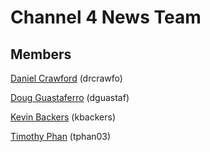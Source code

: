 # Channel 4 News Team
## Members
[Daniel Crawford](http://github.com/drcrawfo) (drcrawfo)

[Doug Guastaferro](http://github.com/dguastaf) (dguastaf)

[Kevin Backers](http://github.com/ksteeleb) (kbackers)

[Timothy Phan](http://github.com/timphan212) (tphan03)
